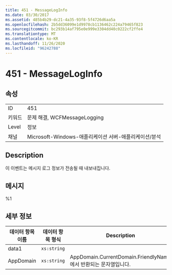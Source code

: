 ```yaml
---
title: 451 - MessageLogInfo
ms.date: 03/30/2017
ms.assetid: 485b4b29-dc21-4a35-93f8-5f4726d6aa5a
ms.openlocfilehash: 2b5dd36099e1d9978cb1136462c224a79465f823
ms.sourcegitcommit: bc293b14af795e0e999e3304dd40c0222cf2ffe4
ms.translationtype: MT
ms.contentlocale: ko-KR
ms.lasthandoff: 11/26/2020
ms.locfileid: "96242788"
---
```

# <a name="451---messageloginfo"></a>451 - MessageLogInfo

## <a name="properties"></a>속성  
  
|||  
|-|-|  
|ID|451|  
|키워드|문제 해결, WCFMessageLogging|  
|Level|정보|  
|채널|Microsoft-Windows-애플리케이션 서버-애플리케이션/분석|  
  
## <a name="description"></a>Description  

 이 이벤트는 메시지 로그 정보가 전송될 때 내보내집니다.  
  
## <a name="message"></a>메시지  

 %1  
  
## <a name="details"></a>세부 정보  
  
|데이터 항목 이름|데이터 항목 형식|Description|  
|--------------------|--------------------|-----------------|  
|data1|`xs:string`||  
|AppDomain|`xs:string`|AppDomain.CurrentDomain.FriendlyName에서 반환되는 문자열입니다.|
